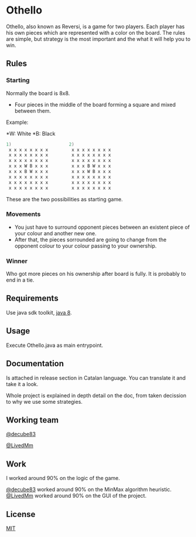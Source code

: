 # Othello

Othello, also known as Reversi, is a game for two players. Each player has his own pieces which are represented with a color on the board. The rules are simple, but strategy is the most important and the what it will help you to win.

## Rules

### Starting

Normally the board is 8x8.

- Four pieces in the middle of the board forming a square and mixed between them.

Example:

*W: White
*B: Black


```cpp
1)                      2)
 x x x x x x x x         x x x x x x x x 
 x x x x x x x x         x x x x x x x x 
 x x x x x x x x         x x x x x x x x 
 x x x W B x x x         x x x B W x x x
 x x x B W x x x         x x x W B x x x
 x x x x x x x x         x x x x x x x x 
 x x x x x x x x         x x x x x x x x 
 x x x x x x x x         x x x x x x x x
```
  
  
 These are the two possibilities as starting game.
 
 
 ### Movements
 
 - You just have to surround opponent pieces between an existent piece of your colour and another new one.
 - After that, the pieces sorrounded are going to change from the opponent colour to your colour passing to your ownership.
 
 
 ### Winner
 
 Who got more pieces on his ownership after board is fully. It is probably to end in a tie.


## Requirements

Use java sdk toolkit, [java 8](https://www.oracle.com/technetwork/java/javase/downloads/jdk8-downloads-2133151.html).


## Usage

Execute Othello.java as main entrypoint.

## Documentation

Is attached in release section in Catalan language. You can translate it and take it a look.

Whole project is explained in depth detail on the doc, from taken decission to why we use some strategies.

## Working team

[@decube83](https://github.com/decube83/)

[@LivedMm](https://github.com/LivedMm/)

## Work

I worked around 90% on the logic of the game.

[@decube83](https://github.com/decube83/) worked around 90% on the MinMax algorithm heuristic.
[@LivedMm](https://github.com/LivedMm/) worked around 90% on the GUI of the project.

## License
[MIT](https://choosealicense.com/licenses/mit/)
